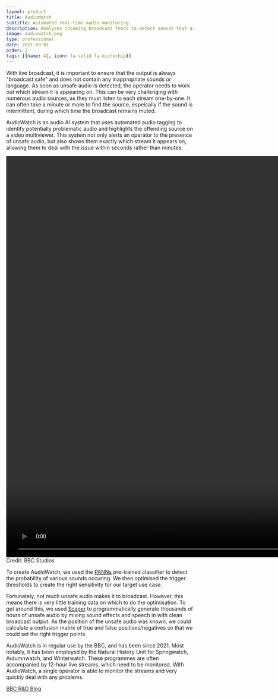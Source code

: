 ```yaml
---
layout: product
title: AudioWatch
subtitle: Automated real-time audio monitoring
description: Analyses incoming broadcast feeds to detect sounds that are not safe for broadcast.
image: audiowatch.png
type: professional
date: 2021-09-01
order: 2
tags: [{name: AI, icon: fa-solid fa-microchip}]
---
```

With live broadcast, it is important to ensure that the output is always "broadcast safe" and does not contain any inappropriate sounds or language. As soon as unsafe audio is detected, the operator needs to work out which stream it is appearing on. This can be very challenging with numerous audio sources, as they must listen to each stream one-by-one. It can often take a minute or more to find the source, espeically if the sound is intermittent, during which time the broadcast remains muted.

AudioWatch is an audio AI system that uses automated audio tagging to identify potentially problematic audio and highlights the offending source on a video multiviewer. This system not only alerts an operator to the presence of unsafe audio, but also shows them exactly which stream it appears on, allowing them to deal with the issue within seconds rather than minutes.

<p class="video">
    <video width="1920" height="1080" controls>
        <source type="video/webm" src="/assets/vid/audiowatch.webm" />
    </video><br />
    <span class="video-credit">Credit: BBC Studios</span>
</p>

To create AudioWatch, we used the <a href="https://github.com/qiuqiangkong/audioset_tagging_cnn" target="_blank">PANNs</a> pre-trained classifier to detect the probability of various sounds occuring. We then optimised the trigger thresholds to create the right sensitivity for our target use case.

Fortunately, not much unsafe audio makes it to broadcast. However, this means there is very little training data on which to do the optimisation. To get around this, we used <a href="https://github.com/justinsalamon/scaper" target="_blank">Scaper</a> to programmatically generate thousands of hours of unsafe audio by mixing sound effects and speech in with clean broadcast output. As the position of the unsafe audio was known, we could calculate a confusion matrix of true and false positives/negatives so that we could set the right trigger points.

AudioWatch is in regular use by the BBC, and has been since 2021. Most notably, it has been employed by the Natural History Unit for Springwatch, Autumnwatch, and Winterwatch. These programmes are often accompanied by 12-hour live streams, which need to be monitored. With AudioWatch, a single operator is able to monitor the streams and very quickly deal with any problems.

<a class="button is-light" href="https://www.bbc.co.uk/rd/blog/2021-11-live-audio-monitoring-autumnwatch-ai" target="_blank">
    <span class="icon">
        <i class="fa-solid fa-up-right-from-square"></i>
    </span>
    <span>BBC R&D Blog</span>
</a>